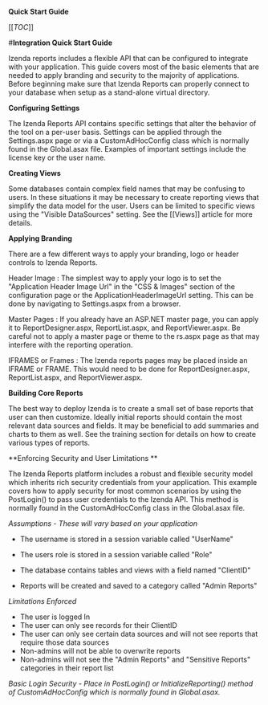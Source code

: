 **Quick Start Guide**

[[_TOC_]]

#**Integration Quick Start Guide**



Izenda reports includes a flexible API that can be configured to integrate with your application. This guide covers most of the basic elements that are needed to apply branding and security to the majority of applications. Before beginning make sure that Izenda Reports can properly connect to your database when setup as a stand-alone virtual directory. 

**Configuring Settings**





The Izenda Reports API contains specific settings that alter the behavior of the tool on a per-user basis. Settings can be applied through the Settings.aspx page or via a CustomAdHocConfig class which is normally found in the Global.asax file. Examples of important settings include the license key or the user name. 



**Creating Views**



Some databases contain complex field names that may be confusing to users. In these situations it may be necessary to create reporting views that simplify the data model for the user. Users can be limited to specific views using the "Visible DataSources" setting. See the [[Views]] article for more details. 





**Applying Branding**



There are a few different ways to apply your branding, logo or header controls to Izenda Reports. 



Header Image : The simplest way to apply your logo is to set the "Application Header Image Url" in the "CSS & Images" section of the configuration page or the ApplicationHeaderImageUrl setting. This can be done by navigating to Settings.aspx from a browser. 



Master Pages : If you already have an ASP.NET master page, you can apply it to ReportDesigner.aspx, ReportList.aspx, and ReportViewer.aspx. Be careful not to apply a master page or theme to the rs.aspx page as that may interfere with the reporting operation. 



IFRAMES or Frames : The Izenda reports pages may be placed inside an IFRAME or FRAME. This would need to be done for ReportDesigner.aspx, ReportList.aspx, and ReportViewer.aspx. 





**Building Core Reports**



The best way to deploy Izenda is to create a small set of base reports that user can then customize. Ideally initial reports should contain the most relevant data sources and fields. It may be beneficial to add summaries and charts to them as well. See the training section for details on how to create various types of reports. 





**Enforcing Security and User Limitations **



The Izenda Reports platform includes a robust and flexible security model which inherits rich security credentials from your application. This example covers how to apply security for most common scenarios by using the PostLogin() to pass user credentials to the Izenda API. This method is normally found in the CustomAdHocConfig class in the Global.asax file. 



*Assumptions - These will vary based on your application*

  * The username is stored in a session variable called "UserName"
  * The users role is stored in a session variable called "Role" 

  * The database contains tables and views with a field named "ClientID"
  * Reports will be created and saved to a category called "Admin Reports" 



*Limitations Enforced*

  * The user is logged In
  * The user can only see records for their ClientID
  * The user can only see certain data sources and will not see reports that require those data sources
  * Non-admins will not be able to overwrite reports
  * Non-admins will not see the "Admin Reports" and "Sensitive Reports" categories in their report list 



*Basic Login Security - Place in PostLogin() or InitializeReporting() method of CustomAdHocConfig which is normally found in Global.asax.*